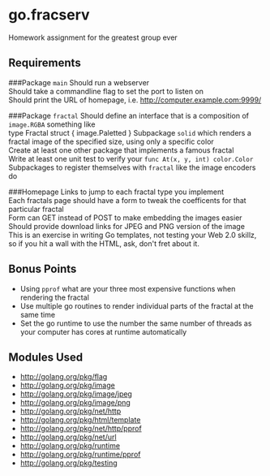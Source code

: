 go.fracserv
===========

Homework assignment for the greatest group ever

Requirements
------------

###Package `main`
Should run a webserver  
Should take a commandline flag to set the port to listen on  
Should print the URL of homepage, i.e. http://computer.example.com:9999/  

###Package `fractal`
Should define an interface that is a composition of `image.RGBA` something like  
    type Fractal struct {
    	image.Paletted
    }
Subpackage `solid` which renders a fractal image of the specified size, using only a specific color  
Create at least one other package that implements a famous fractal  
Write at least one unit test to verify your `func At(x, y, int) color.Color`  
Subpackages to register themselves with `fractal` like the image encoders do  

###Homepage
Links to jump to each fractal type you implement  
Each fractals page should have a form to tweak the coefficents for that particular fractal  
Form can GET instead of POST to make embedding the images easier  
Should provide download links for JPEG and PNG version of the image  
This is an exercise in writing Go templates, not testing your Web 2.0 skillz, so if you hit a wall with the HTML, ask, don't fret about it.  


Bonus Points
------------
* Using `pprof` what are your three most expensive functions when rendering the fractal
* Use multiple go routines to render individual parts of the fractal at the same time
* Set the go runtime to use the number the same number of threads as your computer has cores at runtime automatically


Modules Used
------------
* <http://golang.org/pkg/flag>
* <http://golang.org/pkg/image>
* <http://golang.org/pkg/image/jpeg>
* <http://golang.org/pkg/image/png>
* <http://golang.org/pkg/net/http>
* <http://golang.org/pkg/html/template>
* <http://golang.org/pkg/net/http/pprof>
* <http://golang.org/pkg/net/url>
* <http://golang.org/pkg/runtime>
* <http://golang.org/pkg/runtime/pprof>
* <http://golang.org/pkg/testing>

